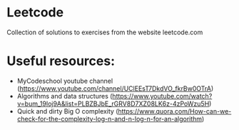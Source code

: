 # Leetcode
Collection of solutions to exercises from the website leetcode.com

# Useful resources:
* MyCodeschool youtube channel (https://www.youtube.com/channel/UClEEsT7DkdVO_fkrBw0OTrA)
* Algorithms and data structures (https://www.youtube.com/watch?v=bum_19loj9A&list=PLBZBJbE_rGRV8D7XZ08LK6z-4zPoWzu5H)
* Quick and dirty Big O complexity (https://www.quora.com/How-can-we-check-for-the-complexity-log-n-and-n-log-n-for-an-algorithm)
